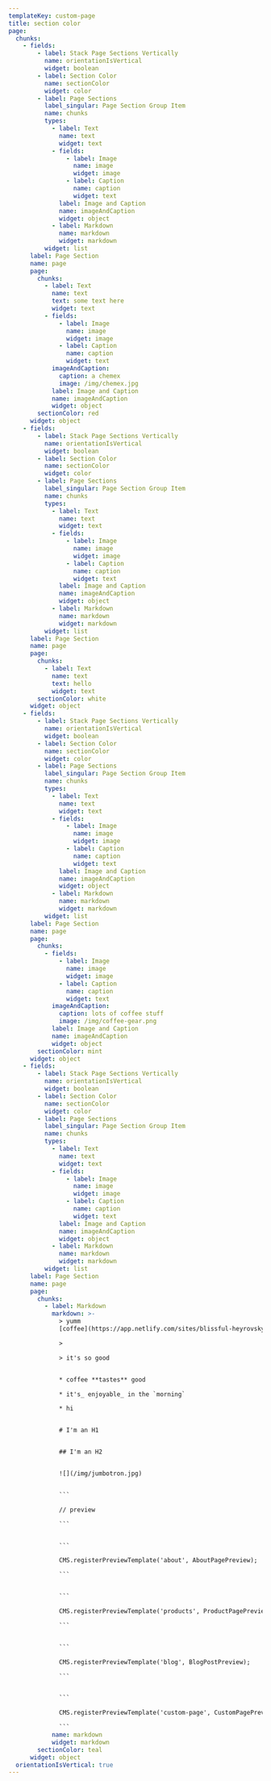 ```yaml
---
templateKey: custom-page
title: section color
page:
  chunks:
    - fields:
        - label: Stack Page Sections Vertically
          name: orientationIsVertical
          widget: boolean
        - label: Section Color
          name: sectionColor
          widget: color
        - label: Page Sections
          label_singular: Page Section Group Item
          name: chunks
          types:
            - label: Text
              name: text
              widget: text
            - fields:
                - label: Image
                  name: image
                  widget: image
                - label: Caption
                  name: caption
                  widget: text
              label: Image and Caption
              name: imageAndCaption
              widget: object
            - label: Markdown
              name: markdown
              widget: markdown
          widget: list
      label: Page Section
      name: page
      page:
        chunks:
          - label: Text
            name: text
            text: some text here
            widget: text
          - fields:
              - label: Image
                name: image
                widget: image
              - label: Caption
                name: caption
                widget: text
            imageAndCaption:
              caption: a chemex
              image: /img/chemex.jpg
            label: Image and Caption
            name: imageAndCaption
            widget: object
        sectionColor: red
      widget: object
    - fields:
        - label: Stack Page Sections Vertically
          name: orientationIsVertical
          widget: boolean
        - label: Section Color
          name: sectionColor
          widget: color
        - label: Page Sections
          label_singular: Page Section Group Item
          name: chunks
          types:
            - label: Text
              name: text
              widget: text
            - fields:
                - label: Image
                  name: image
                  widget: image
                - label: Caption
                  name: caption
                  widget: text
              label: Image and Caption
              name: imageAndCaption
              widget: object
            - label: Markdown
              name: markdown
              widget: markdown
          widget: list
      label: Page Section
      name: page
      page:
        chunks:
          - label: Text
            name: text
            text: hello
            widget: text
        sectionColor: white
      widget: object
    - fields:
        - label: Stack Page Sections Vertically
          name: orientationIsVertical
          widget: boolean
        - label: Section Color
          name: sectionColor
          widget: color
        - label: Page Sections
          label_singular: Page Section Group Item
          name: chunks
          types:
            - label: Text
              name: text
              widget: text
            - fields:
                - label: Image
                  name: image
                  widget: image
                - label: Caption
                  name: caption
                  widget: text
              label: Image and Caption
              name: imageAndCaption
              widget: object
            - label: Markdown
              name: markdown
              widget: markdown
          widget: list
      label: Page Section
      name: page
      page:
        chunks:
          - fields:
              - label: Image
                name: image
                widget: image
              - label: Caption
                name: caption
                widget: text
            imageAndCaption:
              caption: lots of coffee stuff
              image: /img/coffee-gear.png
            label: Image and Caption
            name: imageAndCaption
            widget: object
        sectionColor: mint
      widget: object
    - fields:
        - label: Stack Page Sections Vertically
          name: orientationIsVertical
          widget: boolean
        - label: Section Color
          name: sectionColor
          widget: color
        - label: Page Sections
          label_singular: Page Section Group Item
          name: chunks
          types:
            - label: Text
              name: text
              widget: text
            - fields:
                - label: Image
                  name: image
                  widget: image
                - label: Caption
                  name: caption
                  widget: text
              label: Image and Caption
              name: imageAndCaption
              widget: object
            - label: Markdown
              name: markdown
              widget: markdown
          widget: list
      label: Page Section
      name: page
      page:
        chunks:
          - label: Markdown
            markdown: >-
              > yumm
              [coffee](https://app.netlify.com/sites/blissful-heyrovsky-bbe561/overview)

              >

              > it's so good


              * coffee **tastes** good

              * it's_ enjoyable_ in the `morning`

              * hi


              # I'm an H1


              ## I'm an H2


              ![](/img/jumbotron.jpg)


              ```

              // preview

              ```


              ```

              CMS.registerPreviewTemplate('about', AboutPagePreview);

              ```


              ```

              CMS.registerPreviewTemplate('products', ProductPagePreview);

              ```


              ```

              CMS.registerPreviewTemplate('blog', BlogPostPreview);

              ```


              ```

              CMS.registerPreviewTemplate('custom-page', CustomPagePreview);

              ```
            name: markdown
            widget: markdown
        sectionColor: teal
      widget: object
  orientationIsVertical: true
---
```


